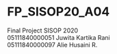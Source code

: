 # FP_SISOP20_A04
Final Project SISOP 2020<br/>
05111840000051 Juwita Kartika Rani<br/>
05111840000097 Alie Husaini R.<br/>
